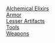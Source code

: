 [Alchemical Elixirs](https://skroxiousdm.github.io/SkroxiousDM/5.Equipment/Alchemical%20Elixirs) <br>
[Armor](https://skroxiousdm.github.io/SkroxiousDM/5.Equipment/Armor) <br>
[Lesser Artifacts](https://skroxiousdm.github.io/SkroxiousDM/5.Equipment/Lesser%20Artifacts) <br>
[Tools](https://skroxiousdm.github.io/SkroxiousDM/5.Equipment/Tools) <br>
[Weapons](https://skroxiousdm.github.io/SkroxiousDM/5.Equipment/Weapons) <br>

